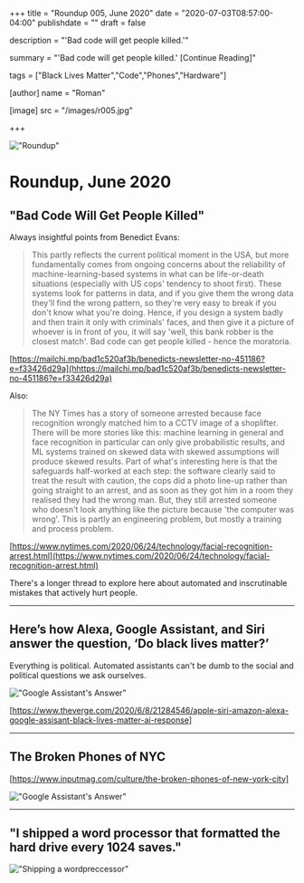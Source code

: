 +++
title = "Roundup 005, June 2020"
date = "2020-07-03T08:57:00-04:00"
publishdate = ""
draft = false

description = "'Bad code will get people killed.'"

summary = "'Bad code will get people killed.' [Continue Reading]"

tags = ["Black Lives Matter","Code","Phones","Hardware"]

[author]
    name = "Roman"

[image]
    src = "/images/r005.jpg"

+++

!["Roundup"](/images/r005.jpg)

# Roundup, June 2020

## "Bad Code Will Get People Killed"

Always insightful points from Benedict Evans:

> This partly reflects the current political moment in the USA, but more fundamentally comes from ongoing concerns about the reliability of machine-learning-based systems in what can be life-or-death situations (especially with US cops' tendency to shoot first). These systems look for patterns in data, and if you give them the wrong data they'll find the wrong pattern, so they're very easy to break if you don't know what you're doing. Hence, if you design a system badly and then train it only with criminals' faces, and then give it a picture of whoever is in front of you, it will say 'well, this bank robber is the closest match'.  Bad code can get people killed - hence the moratoria.

[https://mailchi.mp/bad1c520af3b/benedicts-newsletter-no-451186?e=f33426d29a](hhttps://mailchi.mp/bad1c520af3b/benedicts-newsletter-no-451186?e=f33426d29a)

Also:

> The NY Times has a story of someone arrested because face recognition wrongly matched him to a CCTV image of a shoplifter. There will be more stories like this: machine learning in general and face recognition in particular can only give probabilistic results, and ML systems trained on skewed data with skewed assumptions will produce skewed results. Part of what's interesting here is that the safeguards half-worked at each step: the software clearly said to treat the result with caution, the cops did a photo line-up rather than going straight to an arrest, and as soon as they got him in a room they realised they had the wrong man. But, they still arrested someone who doesn't look anything like the picture because 'the computer was wrong'. This is partly an engineering problem, but mostly a training and process problem.  

[https://www.nytimes.com/2020/06/24/technology/facial-recognition-arrest.html](https://www.nytimes.com/2020/06/24/technology/facial-recognition-arrest.html)

There's a longer thread to explore here about automated and inscrutinable mistakes that actively hurt people.

---

## Here’s how Alexa, Google Assistant, and Siri answer the question, ‘Do black lives matter?’

Everything is political. Automated assistants can't be dumb to the social and political questions we ask ourselves.

!["Google Assistant's Answer"](/images/r005-IMG_2137.webp)

[https://www.theverge.com/2020/6/8/21284546/apple-siri-amazon-alexa-google-assisant-black-lives-matter-ai-response]

---


## The Broken Phones of NYC

[https://www.inputmag.com/culture/the-broken-phones-of-new-york-city]

!["Google Assistant's Answer"](/images/r005-broken-phones.png)

---

## "I shipped a word processor that formatted the hard drive every 1024 saves."

!["Shipping a wordpreccessor"](/images/r005-wordprocesser-full.png)
